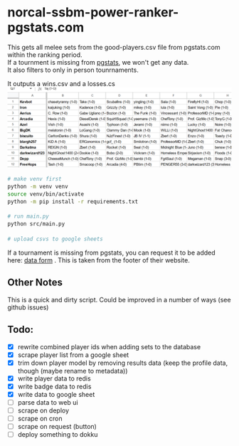 # norcal-ssbm-power-ranker-pgstats.com

This gets all melee sets from the good-players.csv file from pgstats.com within the ranking period.  
If a tournment is missing from [pgstats](https://pgstats.com), we won't get any data.  
It also filters to only in person tounrnaments.

It outputs a wins.csv and a losses.cs![](./img/2023-06-19-00-43-58.png)

```sh
# make venv first
python -m venv venv
source venv/bin/activate
python -m pip install -r requirements.txt

# run main.py
python src/main.py

# upload csvs to google sheets
```

If a tournament is missing from pgstats, you can request it to be added here: [data form](https://docs.google.com/forms/d/e/1FAIpQLScKXIoIBxnh0NmYtxto5_kkkuJybI9-Ipss2e-RdX4Bx2GHkg/viewform?usp=sf_link) . This is taken from the footer of their website.

## Other Notes

This is a quick and dirty script. Could be improved in a number of ways (see github issues)

## Todo:

- [x] rewrite combined player ids when adding sets to the database
- [x] scrape player list from a google sheet
- [x] trim down player model by removing results data (keep the profile data, though (maybe rename to metadata))
- [x] write player data to redis
- [x] write badge data to redis
- [x] write data to google sheet
- [ ] parse data to web ui
- [ ] scrape on deploy
- [ ] scrape on cron
- [ ] scrape on request (button)
- [ ] deploy something to dokku

